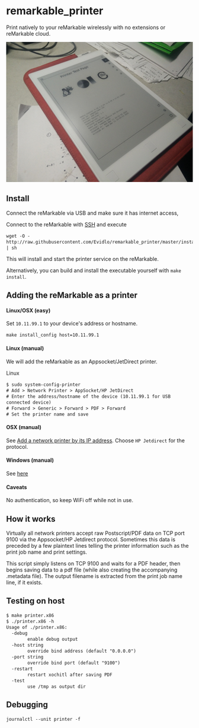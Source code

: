 # remarkable_printer

Print natively to your reMarkable wirelessly with no extensions or reMarkable cloud.

![](img.jpg)

## Install

Connect the reMarkable via USB and make sure it has internet access,

Connect to the reMarkable with [SSH](https://remarkablewiki.com/tech/ssh) and execute

    wget -O - http://raw.githubusercontent.com/Evidlo/remarkable_printer/master/install.sh | sh
    
This will install and start the printer service on the reMarkable.
    
Alternatively, you can build and install the executable yourself with `make install`.

## Adding the reMarkable as a printer

#### Linux/OSX (easy)

Set `10.11.99.1` to your device's address or hostname.

    make install_config host=10.11.99.1

#### Linux (manual)

We will add the reMarkable as an Appsocket/JetDirect printer.

Linux

    $ sudo system-config-printer
    # Add > Network Printer > AppSocket/HP JetDirect
    # Enter the address/hostname of the device (10.11.99.1 for USB connected device)
    # Forward > Generic > Forward > PDF > Forward
    # Set the printer name and save
    
#### OSX (manual)

See [Add a network printer by its IP address](https://support.apple.com/guide/mac-help/add-a-printer-on-mac-mh14004/mac).  Choose `HP Jetdirect` for the protocol.

#### Windows (manual)

See [here](https://github.com/Evidlo/remarkable_printer/issues/4)

#### Caveats

No authentication, so keep WiFi off while not in use.

## How it works

Virtually all network printers accept raw Postscript/PDF data on TCP port 9100 via the Appsocket/HP Jetdirect protocol.  Sometimes this data is preceded by a few plaintext lines telling the printer information such as the print job name and print settings.

This script simply listens on TCP 9100 and waits for a PDF header, then begins saving data to a pdf file (while also creating the accompanying .metadata file).  The output filename is extracted from the print job name line, if it exists.

## Testing on host

    $ make printer.x86
    $ ./printer.x86 -h
    Usage of ./printer.x86:
      -debug
            enable debug output
      -host string
            override bind address (default "0.0.0.0")
      -port string
            override bind port (default "9100")
      -restart
            restart xochitl after saving PDF
      -test
            use /tmp as output dir

## Debugging

    journalctl --unit printer -f
